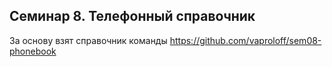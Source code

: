 
## Семинар 8. Телефонный справочник

За основу взят справочник команды https://github.com/vaproloff/sem08-phonebook
